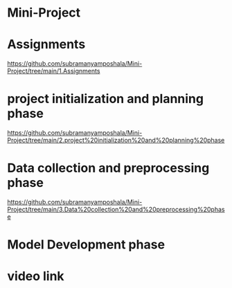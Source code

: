 # Mini-Project
# Assignments
https://github.com/subramanyamposhala/Mini-Project/tree/main/1.Assignments
# project initialization and planning phase
https://github.com/subramanyamposhala/Mini-Project/tree/main/2.project%20initialization%20and%20planning%20phase
# Data collection and preprocessing phase
https://github.com/subramanyamposhala/Mini-Project/tree/main/3.Data%20collection%20and%20preprocessing%20phase
# Model Development phase

# video link 
